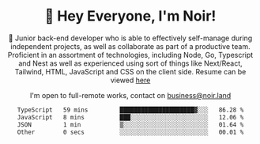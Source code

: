 <div align="center">

<h1 align="center">👋 Hey Everyone, I'm Noir! </h1>
  
<p>
  
 🎉 Junior back-end developer who is able to effectively self-manage during independent projects, as well as collaborate as part of a productive team. Proficient in an assortment of technologies, including Node, Go, Typescript and Nest as well as experienced using sort of things like Next/React, Tailwind, HTML, JavaScript and CSS on the client side. Resume can be viewed [here](https://cdn.noir.land/resume)

</p>
   
<p align="center">

  I'm open to full-remote works, contact on [business@noir.land](mailto:business@noir.land) 
 
 </p>
   

  
<!--START_SECTION:waka-->

```txt
TypeScript   59 mins         █████████████████████▓░░░   86.28 %
JavaScript   8 mins          ███░░░░░░░░░░░░░░░░░░░░░░   12.06 %
JSON         1 min           ▒░░░░░░░░░░░░░░░░░░░░░░░░   01.64 %
Other        0 secs          ░░░░░░░░░░░░░░░░░░░░░░░░░   00.01 %
```

<!--END_SECTION:waka-->
